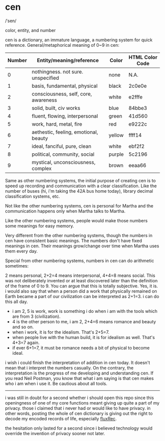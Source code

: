 # cen

/ˈsen/

color, entity, and number

cen is a dictionary, an immature language, a numbering system for quick reference. General/metaphorical meaning of 0~9 in cen:

|Number		|Entity/meaning/reference				|Color	|HTML Color Code|
|---		|---									|---	|---			|
|0			|nothingness. not sure. unspecified		|none	|N.A.			|
|1			|basis, fundamental, physical			|black	|2c0e0e			|
|2			|consciousness, self, core, awareness	|white	|e2fffe			|
|3			|solid, built, civ works	  			|blue	|84bbe3			|
|4			|fluent, flowing, interpersonal			|green	|41d560			|
|5			|work, hard, metal, fire				|red	|e9222c			|
|6			|aethestic, feeling, emotional, beauty	|yellow	|ffff14			|
|7			|ideal, fanciful, pure, clean			|white	|ebf2f2			|
|8			|political, community, social			|purple	|5c2196			|
|9			|mystical, unconsciousness, complex		|brown	|eeaa66			|


Same as other numbering systems, the initial purpose of creating cen is to speed up recording and communication with a clear classification. Like the number of buses (hi, i'm taking the 42A bus home today), library decimal classification systems, etc. 

Not like the other numbering systems, cen is personal for Martha and the communication happens only when Martha talks to Martha. 

Like the other numbering systems, people would make those numbers some meanings for easy memory. 

Very different from the other numbering systems, though the numbers in cen have consistent basic meanings. The numbers don't have fixed meanings in cen. Their meanings grow/change over time when Martha uses them every day. 

Special from other numbering systems, numbers in cen can do arithmetic sometimes: 

2 means personal, 2+2=4 means interpersonal, 4+4=8 means social. This was not deliberately invented or at least discovered later than the definition of the frame of 0 to 9. You can argue that this is totally subjective. Yes, it is. i would also say that when a person did a work that physically remained on Earth became a part of our civilization can be interpreted as 2+1=3. i can do this all day. 

- i am 2, 5 is work, work is something i do when i am with the tools which are from 3 (civilization). 
- 4 is the other person to me, i am 2, 2+4=6 means romance and beauty and so on.
- when i work, it is for the idealism. That's 2+5=7.
- when people live with the human build, it is for idealism as well. That's 4+3=7 again.
- if ever 6+1=7, it must be romance needs a bit of physical to become ideal. 

i wish i could finish the interpretation of addition in cen today. It doesn't mean that i interpret the numbers casually. On the contrary, the interpretation is the progress of me developing and understanding cen. If you read Neil Postman, you know that what i am saying is that cen makes who i am when i use it. Be cautious about all tools. 


---

i was still in doubt for a second whether i should open this repo since this openingness of one of my core functions meant giving up quite a part of my privacy. those i claimed that i never had or would like to have privacy. in other words, posting the whole of cen dictionary is giving out the right to decode my encoded records of life, especially [fluxRec](https://github.com/treesess/fluxRec). 

the hesitation only lasted for a second since i believed technology would override the invention of privacy sooner not later. 
